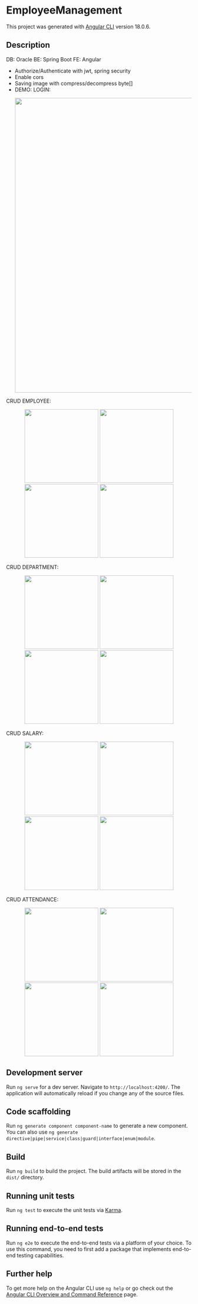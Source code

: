 # EmployeeManagement
This project was generated with [Angular CLI](https://github.com/angular/angular-cli) version 18.0.6.
## Description
DB: Oracle
BE: Spring Boot
FE: Angular
* Authorize/Authenticate with jwt, spring security
* Enable cors
* Saving image with compress/decompress byte[]
* DEMO:
LOGIN:
    <p align="middle">
        <img src="https://github.com/TrymoretimeH/EmployeeManagement/assets/96780850/0cb1ffa5-3acb-4656-94e5-243b39d9f08c" width="800">
    </p>
CRUD EMPLOYEE:
    <p align="middle">
      <img src="https://github.com/TrymoretimeH/EmployeeManagement/assets/96780850/18f436b7-7648-4ca7-b9af-2b19f1fe3f31" width="200">
      <img src="https://github.com/TrymoretimeH/EmployeeManagement/assets/96780850/b38ed707-e6f8-4d8b-b04e-30341b6b59a0" width="200">
      <img src="https://github.com/TrymoretimeH/EmployeeManagement/assets/96780850/f2861187-0be9-4c5b-9794-4c8a560229ea" width="200">
      <img src="https://github.com/TrymoretimeH/EmployeeManagement/assets/96780850/ea989725-086d-4ce2-bdeb-351b4a3fe774" width="200">
    </p>
CRUD DEPARTMENT:
    <p align="middle">
      <img src="https://github.com/TrymoretimeH/EmployeeManagement/assets/96780850/c0eb99fa-c398-4805-83ba-15a481f035c8" width="200">
      <img src="https://github.com/TrymoretimeH/EmployeeManagement/assets/96780850/ab63d97c-f00c-4bc2-b1c2-c77530910c42" width="200">
      <img src="https://github.com/TrymoretimeH/EmployeeManagement/assets/96780850/ae294344-ff33-4f1d-a2bf-8c5aa364d014" width="200">
      <img src="https://github.com/TrymoretimeH/EmployeeManagement/assets/96780850/5d5240bd-dd52-4c62-b054-d220ad2d20a1" width="200">
    </p>
CRUD SALARY:
    <p align="middle">
      <img src="https://github.com/TrymoretimeH/EmployeeManagement/assets/96780850/4c6578ec-a664-47a4-8b63-0c797b915e12" width="200">
      <img src="https://github.com/TrymoretimeH/EmployeeManagement/assets/96780850/44abb573-3b9f-47ae-a4f8-720ec5a2c125" width="200">
      <img src="https://github.com/TrymoretimeH/EmployeeManagement/assets/96780850/5d91af2b-a4d2-4d58-bf5d-9d2f3f0cfe75" width="200">
      <img src="https://github.com/TrymoretimeH/EmployeeManagement/assets/96780850/27080a4e-c147-4e50-8402-74edb0389540" width="200">
    </p>
CRUD ATTENDANCE:
    <p align="middle">
      <img src="https://github.com/TrymoretimeH/EmployeeManagement/assets/96780850/6eedb235-9a67-4a1f-ba89-42a0cc99a6a5" width="200">
      <img src="https://github.com/TrymoretimeH/EmployeeManagement/assets/96780850/ca04c3af-0b3a-4f50-add3-7a501b0b92bb" width="200">
      <img src="https://github.com/TrymoretimeH/EmployeeManagement/assets/96780850/e15417b2-fca0-4cee-9c8f-e715d87cf2e2" width="200">
      <img src="https://github.com/TrymoretimeH/EmployeeManagement/assets/96780850/c76ec6e8-f4f0-4f57-b091-646c1b0fb7e9" width="200">
    </p>
  


## Development server

Run `ng serve` for a dev server. Navigate to `http://localhost:4200/`. The application will automatically reload if you change any of the source files.

## Code scaffolding

Run `ng generate component component-name` to generate a new component. You can also use `ng generate directive|pipe|service|class|guard|interface|enum|module`.

## Build

Run `ng build` to build the project. The build artifacts will be stored in the `dist/` directory.

## Running unit tests

Run `ng test` to execute the unit tests via [Karma](https://karma-runner.github.io).

## Running end-to-end tests

Run `ng e2e` to execute the end-to-end tests via a platform of your choice. To use this command, you need to first add a package that implements end-to-end testing capabilities.

## Further help

To get more help on the Angular CLI use `ng help` or go check out the [Angular CLI Overview and Command Reference](https://angular.dev/tools/cli) page.
